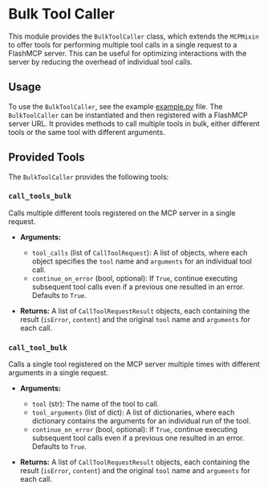 # Bulk Tool Caller

This module provides the `BulkToolCaller` class, which extends the `MCPMixin` to offer tools for performing multiple tool calls in a single request to a FlashMCP server. This can be useful for optimizing interactions with the server by reducing the overhead of individual tool calls.

## Usage

To use the `BulkToolCaller`, see the example [example.py](./example.py) file. The `BulkToolCaller` can be instantiated and then registered with a FlashMCP server URL. It provides methods to call multiple tools in bulk, either different tools or the same tool with different arguments.


## Provided Tools

The `BulkToolCaller` provides the following tools:

### `call_tools_bulk`

Calls multiple different tools registered on the MCP server in a single request.

- **Arguments:**
    - `tool_calls` (list of `CallToolRequest`): A list of objects, where each object specifies the `tool` name and `arguments` for an individual tool call.
    - `continue_on_error` (bool, optional): If `True`, continue executing subsequent tool calls even if a previous one resulted in an error. Defaults to `True`.

- **Returns:**
    A list of `CallToolRequestResult` objects, each containing the result (`isError`, `content`) and the original `tool` name and `arguments` for each call.

### `call_tool_bulk`

Calls a single tool registered on the MCP server multiple times with different arguments in a single request.

- **Arguments:**
    - `tool` (str): The name of the tool to call.
    - `tool_arguments` (list of dict): A list of dictionaries, where each dictionary contains the arguments for an individual run of the tool.
    - `continue_on_error` (bool, optional): If `True`, continue executing subsequent tool calls even if a previous one resulted in an error. Defaults to `True`.

- **Returns:**
    A list of `CallToolRequestResult` objects, each containing the result (`isError`, `content`) and the original `tool` name and `arguments` for each call.